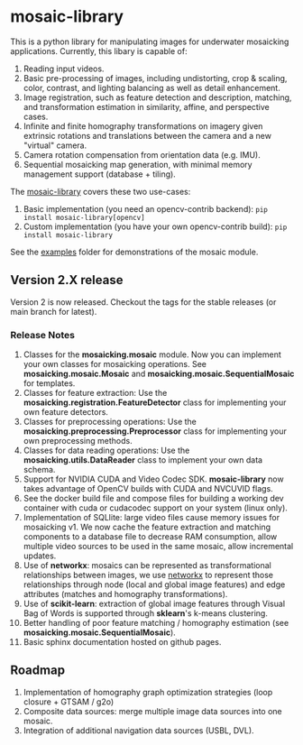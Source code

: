 # mosaic-library #

This is a python library for manipulating images for underwater mosaicking applications. Currently, this libary is 
capable of:

1. Reading input videos.
2. Basic pre-processing of images, including undistorting, crop & scaling, color, contrast, and lighting balancing as well as detail enhancement.
3. Image registration, such as feature detection and description, matching, and transformation estimation in similarity, affine, and perspective cases.
4. Infinite and finite homography transformations on imagery given extrinsic rotations and translations between the camera and a new "virtual" camera.
5. Camera rotation compensation from orientation data (e.g. IMU).
6. Sequential mosaicking map generation, with minimal memory management support (database + tiling).

The [mosaic-library](https://pypi.org/project/mosaic-library/) covers these two use-cases: 

1. Basic implementation (you need an opencv-contrib backend): `pip install mosaic-library[opencv]`
2. Custom implementation (you have your own opencv-contrib build): `pip install mosaic-library`

See the [examples](https://github.com/DTUAqua-ObsTek/mosaic-library/tree/main/examples) folder for demonstrations of the mosaic module.

## Version 2.X release

Version 2 is now released. Checkout the tags for the stable releases (or main branch for latest).

### Release Notes
1. Classes for the __mosaicking.mosaic__ module. Now you can implement your own classes for mosaicking operations. See __mosaicking.mosaic.Mosaic__ and __mosaicking.mosaic.SequentialMosaic__ for templates.
2. Classes for feature extraction: Use the __mosaicking.registration.FeatureDetector__ class for implementing your own feature detectors.
3. Classes for preprocessing operations: Use the __mosaicking.preprocessing.Preprocessor__ class for implementing your own preprocessing methods.
4. Classes for data reading operations: Use the __mosaicking.utils.DataReader__ class to implement your own data schema.
4. Support for NVIDIA CUDA and Video Codec SDK. __mosaic-library__ now takes advantage of OpenCV builds with CUDA and NVCUVID flags.
5. See the docker build file and compose files for building a working dev container with cuda or cudacodec support on your system (linux only).
6. Implementation of SQLlite: large video files cause memory issues for mosaicking v1. We now cache the feature extraction and matching components to a database file to decrease RAM consumption, allow multiple video sources to be used in the same mosaic, allow incremental updates.
7. Use of __networkx__: mosaics can be represented as transformational relationships between images, we use [networkx](https://networkx.org/) to represent those relationships through node (local and global image features) and edge attributes (matches and homography transformations).
8. Use of __scikit-learn__: extraction of global image features through Visual Bag of Words is supported through __sklearn__'s k-means clustering.
9. Better handling of poor feature matching / homography estimation (see __mosaicking.mosaic.SequentialMosaic__).
10. Basic sphinx documentation hosted on github pages.

## Roadmap ##

1. Implementation of homography graph optimization strategies (loop closure + GTSAM / g2o) 
2. Composite data sources: merge multiple image data sources into one mosaic.
3. Integration of additional navigation data sources (USBL, DVL).
